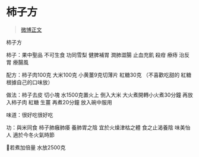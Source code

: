 # 柿子方

> [微博正文](https://weibo.com/6980637174/4966433238813756) 

柿子方

柿子：果中聖品 不可生食 功同雪梨 健脾補胃 潤肺澀腸 止血充飢 殺疳 療痔 治反胃 療腸風

配方：柿子肉100克  大米100克 小黄薑9克切薄片 紅糖30克 （不喜歡吃甜的 紅糖根據自己的口味放）

做法：柿子去皮 切小塊  水1500克置火上 倒入大米 大火煮開轉小火煮30分鐘  再放入柿子肉 紅糖 生薑 再煮20分鐘   放入碗中服用

味道：很好吃很好吃

功：與米同食 柿子肺癰肺痿 養肺胃之陰 宜於火燥津枯之體  食之止渴養陰  味美怡人  適於今冬火氣時節

🔴若煮加倍量  水放2500克